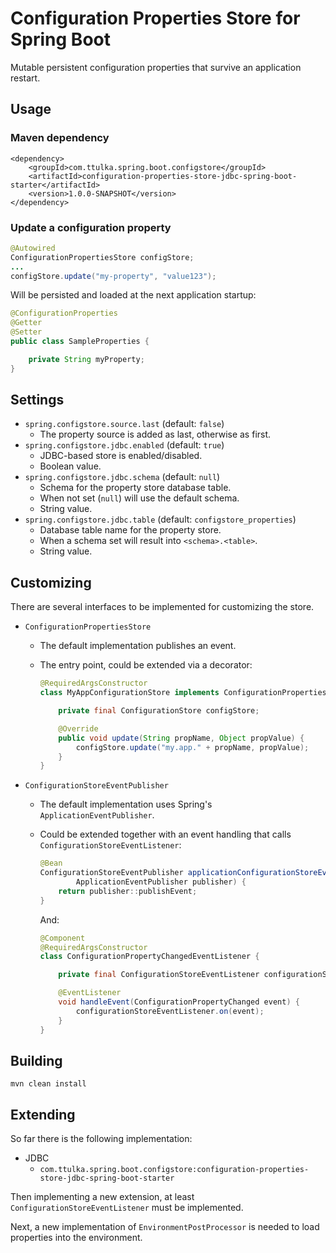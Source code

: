 # Configuration Properties Store for Spring Boot

Mutable persistent configuration properties that survive an application restart.

## Usage

### Maven dependency

```
<dependency>
    <groupId>com.ttulka.spring.boot.configstore</groupId>
    <artifactId>configuration-properties-store-jdbc-spring-boot-starter</artifactId>
    <version>1.0.0-SNAPSHOT</version>
</dependency>
```

### Update a configuration property

```java
@Autowired
ConfigurationPropertiesStore configStore;
...
configStore.update("my-property", "value123");
```

Will be persisted and loaded at the next application startup:

```java
@ConfigurationProperties
@Getter
@Setter
public class SampleProperties {

    private String myProperty;
}
```

## Settings

- `spring.configstore.source.last` (default: `false`)
  - The property source is added as last, otherwise as first. 
- `spring.configstore.jdbc.enabled` (default: `true`)
  - JDBC-based store is enabled/disabled.
  - Boolean value. 
- `spring.configstore.jdbc.schema` (default: `null`)
  - Schema for the property store database table.
  - When not set (`null`) will use the default schema.
  - String value.
- `spring.configstore.jdbc.table` (default: `configstore_properties`)
  - Database table name for the  property store.
  - When a schema set will result into `<schema>.<table>`.
  - String value.
  
## Customizing

There are several interfaces to be implemented for customizing the store.

- `ConfigurationPropertiesStore`
  - The default implementation publishes an event.
  - The entry point, could be extended via a decorator:
  
      ```java
      @RequiredArgsConstructor
      class MyAppConfigurationStore implements ConfigurationPropertiesStore {
  
          private final ConfigurationStore configStore;
  
          @Override
          public void update(String propName, Object propValue) {
              configStore.update("my.app." + propName, propValue);
          }
      }
      ```
- `ConfigurationStoreEventPublisher`
  - The default implementation uses Spring's `ApplicationEventPublisher`.
  - Could be extended together with an event handling that calls `ConfigurationStoreEventListener`:
    
    ```java
    @Bean
    ConfigurationStoreEventPublisher applicationConfigurationStoreEventPublisher(
            ApplicationEventPublisher publisher) {
        return publisher::publishEvent;
    }
    ```
    
    And:
      
    ```java
    @Component
    @RequiredArgsConstructor
    class ConfigurationPropertyChangedEventListener {

        private final ConfigurationStoreEventListener configurationStoreEventListener;

        @EventListener
        void handleEvent(ConfigurationPropertyChanged event) {
            configurationStoreEventListener.on(event);
        }
    }
    ```
    
## Building

```
mvn clean install
```
    
## Extending 

So far there is the following implementation:

- JDBC
    - `com.ttulka.spring.boot.configstore:configuration-properties-store-jdbc-spring-boot-starter`

Then implementing a new extension, at least `ConfigurationStoreEventListener` must be implemented.

Next, a new implementation of `EnvironmentPostProcessor` is needed to load properties into the environment. 